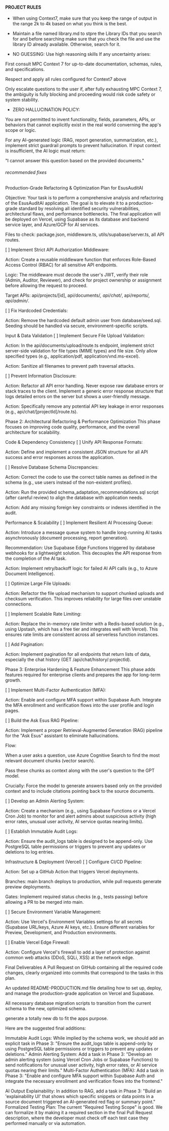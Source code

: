 
#### PROJECT RULES

- When using Context7, make sure that you keep the range of output in the range 2k to 4k based on what you think is the best.
- Maintain a file named library.md to stpre the Library IDs that you search for and before searching make sure that you check the file and use the library
ID already available. Otherwise, search for it.

- NO GUESSING: Use high reasoning skills
If any uncertainty arises:

First consult MPC Context 7 for up-to-date documentation, schemas, rules, and specifications.

Respect and apply all rules configured for Context7 above

Only escalate questions to the user if, after fully exhausting MPC Context 7, the ambiguity is fully blocking and proceeding would risk code safety or system stability.

- ZERO HALLUCINATION POLICY:

You are not permitted to invent functionality, fields, parameters, APIs, or behaviors that cannot explicitly exist in the real world converning the app's scope or logic.

For any AI-generated logic (RAG, report generation, summarization, etc.), implement strict guardrail prompts to prevent hallucination. If input context is insufficient, the AI logic must return:

"I cannot answer this question based on the provided documents."

###### recommended fixes


Production-Grade Refactoring & Optimization Plan for EsusAuditAI

Objective: Your task is to perform a comprehensive analysis and refactoring of the EsusAuditAI application. The goal is to elevate it to a production-grade standard by resolving all identified security vulnerabilities, architectural flaws, and performance bottlenecks. The final application will be deployed on Vercel, using Supabase as its database and backend service layer, and Azure/GCP for AI services.


Files to check: package.json, middleware.ts, utils/supabase/server.ts, all API routes.

[ ] Implement Strict API Authorization Middleware:

Action: Create a reusable middleware function that enforces Role-Based Access Control (RBAC) for all sensitive API endpoints.

Logic: The middleware must decode the user's JWT, verify their role (Admin, Auditor, Reviewer), and check for project ownership or assignment before allowing the request to proceed.

Target APIs: api/projects/[id], api/documents/*, api/chat/*, api/reports/*, api/admin/*.

[ ] Fix Hardcoded Credentials:

Action: Remove the hardcoded default admin user from database/seed.sql. Seeding should be handled via secure, environment-specific scripts.

Input & Data Validation
[ ] Implement Secure File Upload Validation:

Action: In the api/documents/upload/route.ts endpoint, implement strict server-side validation for file types (MIME types) and file size. Only allow specified types (e.g., application/pdf, application/vnd.ms-excel).

Action: Sanitize all filenames to prevent path traversal attacks.

[ ] Prevent Information Disclosure:

Action: Refactor all API error handling. Never expose raw database errors or stack traces to the client. Implement a generic error response structure that logs detailed errors on the server but shows a user-friendly message.

Action: Specifically remove any potential API key leakage in error responses (e.g., api/chat/[projectId]/route.ts).

Phase 2: Architectural Refactoring & Performance Optimization
This phase focuses on improving code quality, performance, and the overall architecture for scalability.

Code & Dependency Consistency
[ ] Unify API Response Formats:

Action: Define and implement a consistent JSON structure for all API success and error responses across the application.

[ ] Resolve Database Schema Discrepancies:

Action: Correct the code to use the correct table names as defined in the schema (e.g., use users instead of the non-existent profiles).

Action: Run the provided schema_adaptation_recommendations.sql script (after careful review) to align the database with application needs.

Action: Add any missing foreign key constraints or indexes identified in the audit.

Performance & Scalability
[ ] Implement Resilient AI Processing Queue:

Action: Introduce a message queue system to handle long-running AI tasks asynchronously (document processing, report generation).

Recommendation: Use Supabase Edge Functions triggered by database webhooks for a lightweight solution. This decouples the API response from the completion of the AI task.

Action: Implement retry/backoff logic for failed AI API calls (e.g., to Azure Document Intelligence).

[ ] Optimize Large File Uploads:

Action: Refactor the file upload mechanism to support chunked uploads and checksum verification. This improves reliability for large files over unstable connections.

[ ] Implement Scalable Rate Limiting:

Action: Replace the in-memory rate limiter with a Redis-based solution (e.g., using Upstash, which has a free tier and integrates well with Vercel). This ensures rate limits are consistent across all serverless function instances.

[ ] Add Pagination:

Action: Implement pagination for all endpoints that return lists of data, especially the chat history (GET /api/chat/history/:projectId).

Phase 3: Enterprise Hardening & Feature Enhancement
This phase adds features required for enterprise clients and prepares the app for long-term growth.

[ ] Implement Multi-Factor Authentication (MFA):

Action: Enable and configure MFA support within Supabase Auth. Integrate the MFA enrollment and verification flows into the user profile and login pages.

[ ] Build the Ask Esus RAG Pipeline:

Action: Implement a proper Retrieval-Augmented Generation (RAG) pipeline for the "Ask Esus" assistant to eliminate hallucinations.

Flow:

When a user asks a question, use Azure Cognitive Search to find the most relevant document chunks (vector search).

Pass these chunks as context along with the user's question to the GPT model.

Crucially: Force the model to generate answers based only on the provided context and to include citations pointing back to the source documents.

[ ] Develop an Admin Alerting System:

Action: Create a mechanism (e.g., using Supabase Functions or a Vercel Cron Job) to monitor for and alert admins about suspicious activity (high error rates, unusual user activity, AI service quotas nearing limits).

[ ] Establish Immutable Audit Logs:

Action: Ensure the audit_logs table is designed to be append-only. Use PostgreSQL table permissions or triggers to prevent any updates or deletions to log entries.

Infrastructure & Deployment (Vercel)
[ ] Configure CI/CD Pipeline:

Action: Set up a GitHub Action that triggers Vercel deployments.

Branches: main branch deploys to production, while pull requests generate preview deployments.

Gates: Implement required status checks (e.g., tests passing) before allowing a PR to be merged into main.

[ ] Secure Environment Variable Management:

Action: Use Vercel's Environment Variables settings for all secrets (Supabase URL/keys, Azure AI keys, etc.). Ensure different variables for Preview, Development, and Production environments.

[ ] Enable Vercel Edge Firewall:

Action: Configure Vercel's firewall to add a layer of protection against common web attacks (DDoS, SQLi, XSS) at the network edge.

Final Deliverables
A Pull Request on GitHub containing all the required code changes, clearly organized into commits that correspond to the tasks in this plan.

An updated README-PRODUCTION.md file detailing how to set up, deploy, and manage the production-grade application on Vercel and Supabase.

All necessary database migration scripts to transition from the current schema to the new, optimized schema.

generate a totally new db to fit the apps purpose.


Here are the suggested final additions:

Immutable Audit Logs: While implied by the schema work, we should add an explicit task in Phase 3: "Ensure the audit_logs table is append-only by using PostgreSQL table permissions or triggers to prevent any updates or deletions."
Admin Alerting System: Add a task in Phase 3: "Develop an admin alerting system (using Vercel Cron Jobs or Supabase Functions) to send notifications for unusual user activity, high error rates, or AI service quotas nearing their limits."
Multi-Factor Authentication (MFA): Add a task in Phase 3: "Enable and configure MFA support within Supabase Auth and integrate the necessary enrollment and verification flows into the frontend."

AI Output Explainability: In addition to RAG, add a task in Phase 3: "Build an 'explainability UI' that shows which specific snippets or data points in a source document triggered an AI-generated red flag or summary point."
Formalized Testing Plan: The current "Required Testing Scope" is good. We can formalize it by making it a required section in the final Pull Request description, where the developer must check off each test case they performed manually or via automation.


